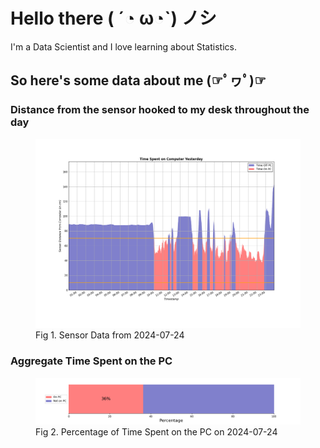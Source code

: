 
# Hello there ( ´◔ ω◔`) ノシ

I'm a Data Scientist and I love learning about Statistics.

## So here's some data about me (☞ﾟヮﾟ)☞


### Distance from the sensor hooked to my desk throughout the day
<figure>
  <picture>
    <source media="(prefers-color-scheme: dark)" srcset="Pi/readme/graphs/lineplot/dark-plot-2024-07-24.png">
    <source media="(prefers-color-scheme: light)" srcset="Pi/readme/graphs/lineplot/light-plot-2024-07-24.png">
    <img alt="Shows a black logo in light color mode and a white one in dark color mode." src="Pi/readme/graphs/lineplot/light-plot-2024-07-24.png">
  </picture>
  <figcaption>Fig 1. Sensor Data from 2024-07-24</figcaption>
</figure>



### Aggregate Time Spent on the PC
<figure>
  <picture>
    <source media="(prefers-color-scheme: dark)" srcset="Pi/readme/graphs/barplot/dark-plot-2024-07-24.png">
    <source media="(prefers-color-scheme: light)" srcset="Pi/readme/graphs/barplot/light-plot-2024-07-24.png">
    <img alt="Shows a black logo in light color mode and a white one in dark color mode." src="Pi/readme/graphs/barplot/light-plot-2024-07-24.png">
  </picture>
  <figcaption>Fig 2. Percentage of Time Spent on the PC on 2024-07-24</figcaption>
</figure>
